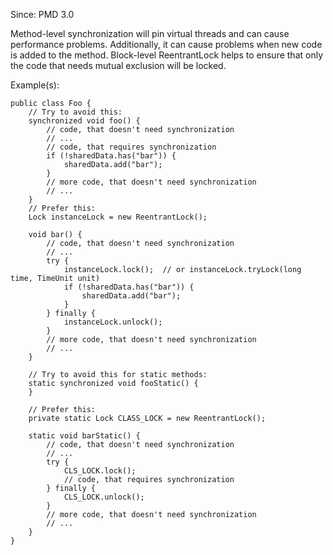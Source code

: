 Since: PMD 3.0

Method-level synchronization will pin virtual threads and can cause performance problems. Additionally, it can cause
problems when new code is added to the method.  Block-level ReentrantLock helps to ensure that only the code that
needs mutual exclusion will be locked.

Example(s):
```
public class Foo {
    // Try to avoid this:
    synchronized void foo() {
        // code, that doesn't need synchronization
        // ...
        // code, that requires synchronization
        if (!sharedData.has("bar")) {
            sharedData.add("bar");
        }
        // more code, that doesn't need synchronization
        // ...
    }
    // Prefer this:
    Lock instanceLock = new ReentrantLock();

    void bar() {
        // code, that doesn't need synchronization
        // ...
        try {
            instanceLock.lock();  // or instanceLock.tryLock(long time, TimeUnit unit)
            if (!sharedData.has("bar")) {
                sharedData.add("bar");
            }
        } finally {
            instanceLock.unlock();
        }
        // more code, that doesn't need synchronization
        // ...
    }

    // Try to avoid this for static methods:
    static synchronized void fooStatic() {
    }

    // Prefer this:
    private static Lock CLASS_LOCK = new ReentrantLock();

    static void barStatic() {
        // code, that doesn't need synchronization
        // ...
        try {
            CLS_LOCK.lock();
            // code, that requires synchronization
        } finally {
            CLS_LOCK.unlock();
        }
        // more code, that doesn't need synchronization
        // ...
    }
}
```
